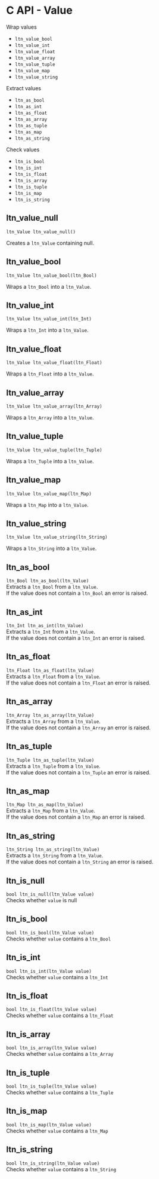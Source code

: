# C API - Value

Wrap values
- `ltn_value_bool`
- `ltn_value_int`
- `ltn_value_float`
- `ltn_value_array`
- `ltn_value_tuple`
- `ltn_value_map`
- `ltn_value_string`

Extract values
- `ltn_as_bool`
- `ltn_as_int`
- `ltn_as_float`
- `ltn_as_array`
- `ltn_as_tuple`
- `ltn_as_map`
- `ltn_as_string`

Check values
- `ltn_is_bool`
- `ltn_is_int`
- `ltn_is_float`
- `ltn_is_array`
- `ltn_is_tuple`
- `ltn_is_map`
- `ltn_is_string`


## ltn_value_null

`ltn_Value ltn_value_null()`

Creates a `ltn_Value` containing null.


## ltn_value_bool

`ltn_Value ltn_value_bool(ltn_Bool)`

Wraps a `ltn_Bool` into a `ltn_Value`.


## ltn_value_int

`ltn_Value ltn_value_int(ltn_Int)`

Wraps a `ltn_Int` into a `ltn_Value`.


## ltn_value_float

`ltn_Value ltn_value_float(ltn_Float)`

Wraps a `ltn_Float` into a `ltn_Value`.


## ltn_value_array

`ltn_Value ltn_value_array(ltn_Array)`

Wraps a `ltn_Array` into a `ltn_Value`.


## ltn_value_tuple

`ltn_Value ltn_value_tuple(ltn_Tuple)`

Wraps a `ltn_Tuple` into a `ltn_Value`.


## ltn_value_map

`ltn_Value ltn_value_map(ltn_Map)`

Wraps a `ltn_Map` into a `ltn_Value`.


## ltn_value_string

`ltn_Value ltn_value_string(ltn_String)`

Wraps a `ltn_String` into a `ltn_Value`.




## ltn_as_bool

`ltn_Bool ltn_as_bool(ltn_Value)`  
Extracts a `ltn_Bool` from a `ltn_Value`.  
If the value does not contain a `ltn_Bool` an error is raised. 


## ltn_as_int

`ltn_Int ltn_as_int(ltn_Value)`  
Extracts a `ltn_Int` from a `ltn_Value`.  
If the value does not contain a `ltn_Int` an error is raised. 


## ltn_as_float

`ltn_Float ltn_as_float(ltn_Value)`  
Extracts a `ltn_Float` from a `ltn_Value`.  
If the value does not contain a `ltn_Float` an error is raised. 


## ltn_as_array

`ltn_Array ltn_as_array(ltn_Value)`  
Extracts a `ltn_Array` from a `ltn_Value`.  
If the value does not contain a `ltn_Array` an error is raised. 


## ltn_as_tuple

`ltn_Tuple ltn_as_tuple(ltn_Value)`  
Extracts a `ltn_Tuple` from a `ltn_Value`.  
If the value does not contain a `ltn_Tuple` an error is raised. 


## ltn_as_map

`ltn_Map ltn_as_map(ltn_Value)`  
Extracts a `ltn_Map` from a `ltn_Value`.  
If the value does not contain a `ltn_Map` an error is raised. 


## ltn_as_string

`ltn_String ltn_as_string(ltn_Value)`  
Extracts a `ltn_String` from a `ltn_Value`.  
If the value does not contain a `ltn_String` an error is raised. 



## ltn_is_null

`bool ltn_is_null(ltn_Value value)`  
Checks whether `value` is null

## ltn_is_bool

`bool ltn_is_bool(ltn_Value value)`  
Checks whether `value` contains a `ltn_Bool`


## ltn_is_int

`bool ltn_is_int(ltn_Value value)`  
Checks whether `value` contains a `ltn_Int`


## ltn_is_float

`bool ltn_is_float(ltn_Value value)`  
Checks whether `value` contains a `ltn_Float`


## ltn_is_array

`bool ltn_is_array(ltn_Value value)`  
Checks whether `value` contains a `ltn_Array`


## ltn_is_tuple

`bool ltn_is_tuple(ltn_Value value)`  
Checks whether `value` contains a `ltn_Tuple`

## ltn_is_map

`bool ltn_is_map(ltn_Value value)`  
Checks whether `value` contains a `ltn_Map`


## ltn_is_string

`bool ltn_is_string(ltn_Value value)`  
Checks whether `value` contains a `ltn_String`
